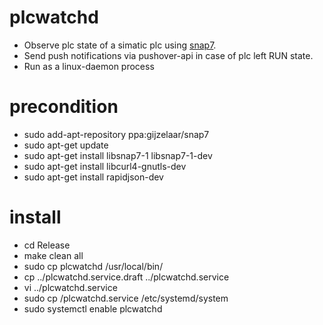 # plcwatchd

* Observe plc state of a simatic plc using [snap7](http://snap7.sourceforge.net/).
* Send push notifications via pushover-api in case of plc left RUN state.
* Run as a linux-daemon process

# precondition
* sudo add-apt-repository ppa:gijzelaar/snap7
* sudo apt-get update
* sudo apt-get install libsnap7-1 libsnap7-1-dev
* sudo apt-get install libcurl4-gnutls-dev
* sudo apt-get install rapidjson-dev

# install
* cd Release
* make clean all
* sudo cp plcwatchd /usr/local/bin/
* cp ../plcwatchd.service.draft ../plcwatchd.service
* vi ../plcwatchd.service
* sudo cp /plcwatchd.service /etc/systemd/system
* sudo systemctl enable plcwatchd

